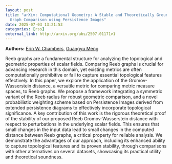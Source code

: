 ```yaml
---
layout: post
title: "arXiv: Computational Geometry: A Stable and Theoretically Grounded Gromov-Wasserstein Distance for Reeb
  Graph Comparison using Persistence Images"
date: 2025-07-03 13:21:53 
categories: [rss]
external_link: http://arxiv.org/abs/2507.01171v1
---
```


**Authors:** [Erin W. Chambers](https://dblp.uni-trier.de/search?q=Erin+W.+Chambers), [Guangyu Meng](https://dblp.uni-trier.de/search?q=Guangyu+Meng)

Reeb graphs are a fundamental structure for analyzing the topological and
geometric properties of scalar fields. Comparing Reeb graphs is crucial for
advancing research in this domain, yet existing metrics are often
computationally prohibitive or fail to capture essential topological features
effectively. In this paper, we explore the application of the
Gromov-Wasserstein distance, a versatile metric for comparing metric measure
spaces, to Reeb graphs. We propose a framework integrating a symmetric variant
of the Reeb radius for robust geometric comparison, and a novel probabilistic
weighting scheme based on Persistence Images derived from extended persistence
diagrams to effectively incorporate topological significance. A key
contribution of this work is the rigorous theoretical proof of the stability of
our proposed Reeb Gromov-Wasserstein distance with respect to perturbations in
the underlying scalar fields. This ensures that small changes in the input data
lead to small changes in the computed distance between Reeb graphs, a critical
property for reliable analysis. We demonstrate the advantages of our approach,
including its enhanced ability to capture topological features and its proven
stability, through comparisons with other alternatives on several datasets,
showcasing its practical utility and theoretical soundness.

